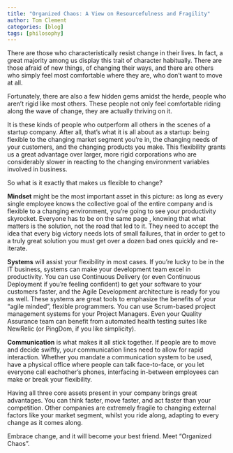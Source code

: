 ```yaml
---
title: "Organized Chaos: A View on Resourcefulness and Fragility"
author: Tom Clement
categories: [blog]
tags: [philosophy]
---
```


There are those who characteristically resist change in their lives. In fact, a great majority among us display this trait of character habitually. There are those afraid of new things, of changing their ways, and there are others who simply feel most comfortable where they are, who don’t want to move at all.

Fortunately, there are also a few hidden gems amidst the herde, people who aren’t rigid like most others. These people not only feel comfortable riding along the wave of change, they are actually thriving on it.

It is these kinds of people who outperform all others in the scenes of a startup company. After all, that’s what it is all about as a startup: being flexible to the changing market segment you’re in, the changing needs of your customers, and the changing products you make. This flexibility grants us a great advantage over larger, more rigid corporations who are considerably slower in reacting to the changing environment variables involved in business.

So what is it exactly that makes us flexible to change?

**Mindset** might be the most important asset in this picture: as long as every single employee knows the collective goal of the entire company and is flexible to a changing environment, you’re going to see your productivity skyrocket. Everyone has to be on the same page , knowing that what matters is the solution, not the road that led to it. They need to accept the idea that every big victory needs lots of small failures, that in order to get to a truly great solution you must get over a dozen bad ones quickly and re-iterate.

**Systems** will assist your flexibility in most cases. If you’re lucky to be in the IT business, systems can make your development team excel in productivity. You can use Continuous Delivery (or even Continuous Deployment if you’re feeling confident) to get your software to your customers faster, and the Agile Development architecture is ready for you as well. These systems are great tools to emphasize the benefits of your “agile minded”, flexible programmers. You can use Scrum-based project management systems for your Project Managers. Even your Quality Assurance team can benefit from automated health testing suites like NewRelic (or PingDom, if you like simplicity).

**Communication** is what makes it all stick together. If people are to move and decide swiftly, your communication lines need to allow for rapid interaction. Whether you mandate a communication system to be used, have a physical office where people can talk face-to-face, or you let everyone call eachother’s phones, interfacing  in-between employees can make or break your flexibility.

Having all three core assets present in your company brings great advantages. You can think faster, move faster, and act faster than your competition. Other companies are extremely fragile to changing external factors like your market segment, whilst you ride along, adapting to every change as it comes along.

Embrace change, and it will become your best friend. Meet “Organized Chaos”.
